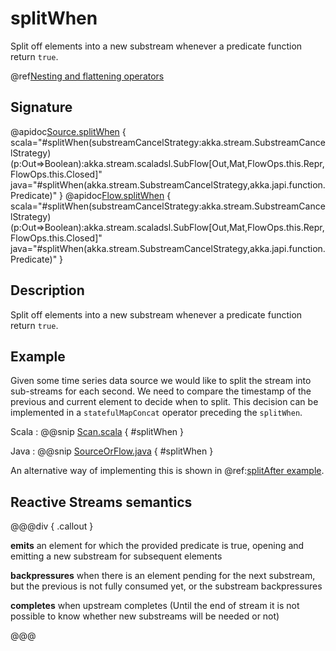 # splitWhen

Split off elements into a new substream whenever a predicate function return `true`.

@ref[Nesting and flattening operators](../index.md#nesting-and-flattening-operators)

## Signature

@apidoc[Source.splitWhen](Source) { scala="#splitWhen(substreamCancelStrategy:akka.stream.SubstreamCancelStrategy)(p:Out=&gt;Boolean):akka.stream.scaladsl.SubFlow[Out,Mat,FlowOps.this.Repr,FlowOps.this.Closed]" java="#splitWhen(akka.stream.SubstreamCancelStrategy,akka.japi.function.Predicate)" }
@apidoc[Flow.splitWhen](Flow) { scala="#splitWhen(substreamCancelStrategy:akka.stream.SubstreamCancelStrategy)(p:Out=&gt;Boolean):akka.stream.scaladsl.SubFlow[Out,Mat,FlowOps.this.Repr,FlowOps.this.Closed]" java="#splitWhen(akka.stream.SubstreamCancelStrategy,akka.japi.function.Predicate)" }


## Description

Split off elements into a new substream whenever a predicate function return `true`.

## Example

Given some time series data source we would like to split the stream into sub-streams for each second.
We need to compare the timestamp of the previous and current element to decide when to split. This
decision can be implemented in a `statefulMapConcat` operator preceding the `splitWhen`.  

Scala
:  @@snip [Scan.scala](/akka-docs/src/test/scala/docs/stream/operators/sourceorflow/Split.scala) { #splitWhen }

Java
:  @@snip [SourceOrFlow.java](/akka-docs/src/test/java/jdocs/stream/operators/sourceorflow/Split.java) { #splitWhen }

An alternative way of implementing this is shown in @ref:[splitAfter example](splitAfter.md#example).

## Reactive Streams semantics

@@@div { .callout }

**emits** an element for which the provided predicate is true, opening and emitting a new substream for subsequent elements

**backpressures** when there is an element pending for the next substream, but the previous is not fully consumed yet, or the substream backpressures

**completes** when upstream completes (Until the end of stream it is not possible to know whether new substreams will be needed or not)

@@@

